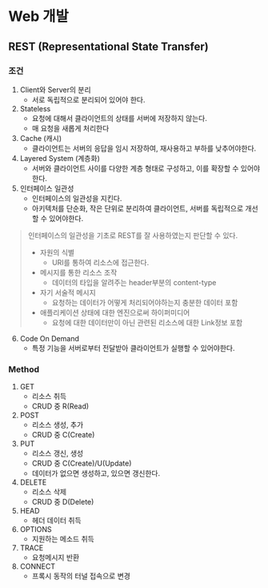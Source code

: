 
# Web 개발

## REST (Representational State Transfer)
### 조건
1. Client와 Server의 분리
   - 서로 독립적으로 분리되어 있어야 한다.
2. Stateless
   - 요청에 대해서 클라이언트의 상태를 서버에 저장하지 않는다.
   - 매 요청을 새롭게 처리한다
3. Cache (캐시)
   - 클라이언트는 서버의 응답을 임시 저장하여, 재사용하고 부하를 낮추어야한다.
4. Layered System (계층화)
   - 서버와 클라이언트 사이를 다양한 계층 형태로 구성하고, 이를 확장할 수 있어야한다.
5. 인터페이스 일관성
   - 인터페이스의 일관성을 지킨다.
   - 아키텍처를 단순화, 작은 단위로 분리하여 클라이언트, 서버를 독립적으로 개선할 수 있어야한다.

> 인터페이스의 일관성을 기초로 REST를 잘 사용하였는지 판단할 수 있다.
> - 자원의 식별
>   - URI를 통하여 리소스에 접근한다.
> - 메시지를 통한 리소스 조작
>   - 데이터의 타입을 알려주는 header부분의 content-type
> - 자기 서술적 메시지
>   - 요청하는 데이터가 어떻게 처리되어야하는지 충분한 데이터 포함
> - 애플리케이션 상태에 대한 엔진으로써 하이퍼미디어
>   - 요청에 대한 데이터만이 아닌 관련된 리소스에 대한 Link정보 포함

6. Code On Demand 
   - 특정 기능을 서버로부터 전달받아 클라이언트가 실행할 수 있어야한다.

### Method
1. GET
   - 리소스 취득
   - CRUD 중 R(Read)
2. POST
    - 리소스 생성, 추가
    - CRUD 중 C(Create)
3. PUT
    - 리소스 갱신, 생성
    - CRUD 중 C(Create)/U(Update)
    - 데이터가 없으면 생성하고, 있으면 갱신한다.
4. DELETE
    - 리소스 삭제
    - CRUD 중 D(Delete)
5. HEAD
    - 헤더 데이터 취득
6. OPTIONS
    - 지원하는 메소드 취득
7. TRACE
    - 요청메시지 반환
8. CONNECT
    - 프록시 동작의 터널 접속으로 변경